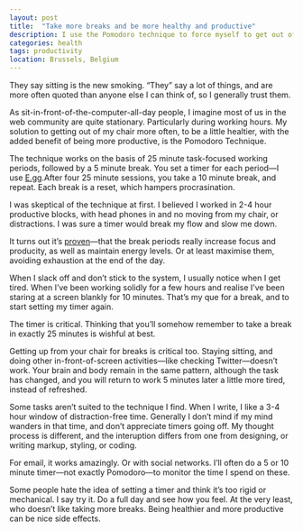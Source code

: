 ```yaml
---
layout: post
title:  "Take more breaks and be more healthy and productive"
description: I use the Pomodoro technique to force myself to get out of my chair more often.
categories: health
tags: productivity
location: Brussels, Belgium
---
```


They say sitting is the new smoking. “They” say a lot of things, and are more often quoted than anyone else I can think of, so I generally trust them.

As sit-in-front-of-the-computer-all-day people, I imagine most of us in the web community are quite stationary. Particularly during working hours. My solution to getting out of my chair more often, to be a little healtier, with the added benefit of being more productive, is the Pomodoro Technique.

The technique works on the basis of 25 minute task-focused working periods, followed by a 5 minute break. You set a timer for each period—I use [E.gg](#).After four 25 minute sessions, you take a 10 minute break, and repeat. Each break is a reset, which hampers procrasination.

I was skeptical of the technique at first. I believed I worked in 2-4 hour productive blocks, with head phones in and no moving from my chair, or distractions. I was sure a timer would break my flow and slow me down.

It turns out it’s [proven](#)—that the break periods really increase focus and producity, as well as maintain energy levels. Or at least maximise them, avoiding exhaustion at the end of the day.

When I slack off and don’t stick to the system, I usually notice when I get tired. When I’ve been working solidly for a few hours and realise I’ve been staring at a screen blankly for 10 minutes. That’s my que for a break, and to start setting my timer again.

The timer is critical. Thinking that you’ll somehow remember to take a break in exactly 25 minutes is wishful at best.

Getting up from your chair for breaks is critical too. Staying sitting, and doing other in-front-of-screen activities—like checking Twitter—doesn’t work. Your brain and body remain in the same pattern, although the task has changed, and you will return to work 5 minutes later a little more tired, instead of refreshed.

Some tasks aren’t suited to the technique I find. When I write, I like a 3-4 hour window of distraction-free time. Generally I don’t mind if my mind wanders in that time, and don’t appreciate timers going off. My thought process is different, and the interuption differs from one from designing, or writing markup, styling, or coding.

For email, it works amazingly. Or with social networks. I’ll often do a 5 or 10 minute timer—not exactly Pomodoro—to monitor the time I spend on these.

Some people hate the idea of setting a timer and think it’s too rigid or mechanical. I say try it. Do a full day and see how you feel. At the very least, who doesn’t like taking more breaks. Being healthier and more productive can be nice side effects.
